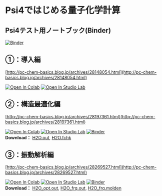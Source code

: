 # Psi4ではじめる量子化学計算  

## Psi4テスト用ノートブック(Binder)  
[![Binder](https://mybinder.org/badge_logo.svg)](https://mybinder.org/v2/gh/RyokoKuga/psi4_tut/main?labpath=test_psi4.ipynb)  

## ①：導入編  
[http://pc-chem-basics.blog.jp/archives/28148054.html](http://pc-chem-basics.blog.jp/archives/28148054.html)  

[![Open In Colab](https://colab.research.google.com/assets/colab-badge.svg)](https://colab.research.google.com/github/RyokoKuga/psi4_tut/blob/main/Psi4_tut_1.ipynb) 
[![Open In Studio Lab](https://studiolab.sagemaker.aws/studiolab.svg)](https://studiolab.sagemaker.aws/import/github/RyokoKuga/psi4_tut/blob/main/Psi4_tut_1.ipynb)

## ②：構造最適化編  
[http://pc-chem-basics.blog.jp/archives/28197361.html](http://pc-chem-basics.blog.jp/archives/28197361.html)  

[![Open In Colab](https://colab.research.google.com/assets/colab-badge.svg)](https://colab.research.google.com/github/RyokoKuga/psi4_tut/blob/main/Psi4_tut_2.ipynb) 
[![Open In Studio Lab](https://studiolab.sagemaker.aws/studiolab.svg)](https://studiolab.sagemaker.aws/import/github/RyokoKuga/psi4_tut/blob/main/Psi4_tut_2.ipynb) [![Binder](https://mybinder.org/badge_logo.svg)](https://mybinder.org/v2/gh/RyokoKuga/psi4_tut/main?labpath=Psi4_tut_2_NI.ipynb)  
**Download：** [H2O.out](https://raw.githubusercontent.com/RyokoKuga/psi4_tut/main/Output/H2O.out), [H2O.fchk](https://raw.githubusercontent.com/RyokoKuga/psi4_tut/main/Output/H2O.fchk)  

## ③：振動解析編  
[http://pc-chem-basics.blog.jp/archives/28269527.html](http://pc-chem-basics.blog.jp/archives/28269527.html)  

[![Open In Colab](https://colab.research.google.com/assets/colab-badge.svg)](https://colab.research.google.com/github/RyokoKuga/psi4_tut/blob/main/Psi4_tut_3.ipynb) 
[![Open In Studio Lab](https://studiolab.sagemaker.aws/studiolab.svg)](https://studiolab.sagemaker.aws/import/github/RyokoKuga/psi4_tut/blob/main/Psi4_tut_3.ipynb) [![Binder](https://mybinder.org/badge_logo.svg)](https://mybinder.org/v2/gh/RyokoKuga/psi4_tut/main?labpath=Psi4_tut_3_NI.ipynb)  
**Download：** [H2O_opt.out](https://raw.githubusercontent.com/RyokoKuga/psi4_tut/main/Output/H2O_opt.out), [H2O_frq.out](https://raw.githubusercontent.com/RyokoKuga/psi4_tut/main/Output/H2O_frq.out), [H2O_frq.molden](https://raw.githubusercontent.com/RyokoKuga/psi4_tut/main/Output/H2O_frq.molden)  
